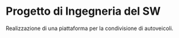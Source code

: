 # Progetto di Ingegneria del SW

Realizzazione di una piattaforma per la condivisione di autoveicoli.
